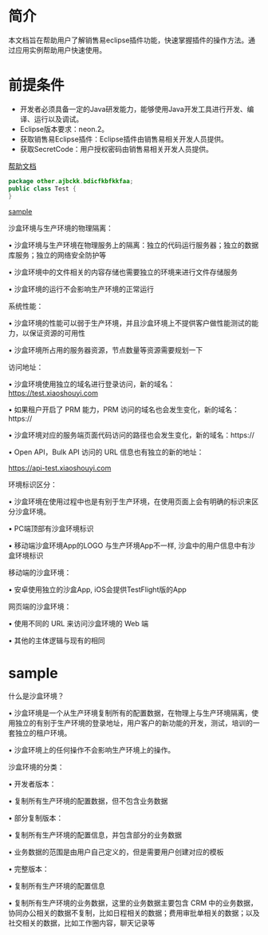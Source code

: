 # 简介
本文档旨在帮助用户了解销售易eclipse插件功能，快速掌握插件的操作方法。通过应用实例帮助用户快速使用。
# 前提条件
- 开发者必须具备一定的Java研发能力，能够使用Java开发工具进行开发、编译、运行以及调试。
- Eclipse版本要求：neon.2。
- 获取销售易Eclipse插件：Eclipse插件由销售易相关开发人员提供。
- 获取SecretCode：用户授权密码由销售易相关开发人员提供。

[帮助文档](https://crm.xiaoshouyi.com/doc/document/index.html)

```java
package other.ajbckk.bdicfkbfkkfaa;
public class Test {
}
```

[sample](#sample)


沙盒环境与生产环境的物理隔离：

• 沙盒环境与生产环境在物理服务上的隔离：独立的代码运行服务器；独立的数据库服务；独立的网络安全防护等

• 沙盒环境中的文件相关的内容存储也需要独立的环境来进行文件存储服务

• 沙盒环境的运行不会影响生产环境的正常运行



系统性能：

• 沙盒环境的性能可以弱于生产环境，并且沙盒环境上不提供客户做性能测试的能力，以保证资源的可用性

• 沙盒环境所占用的服务器资源，节点数量等资源需要规划一下



访问地址：

• 沙盒环境使用独立的域名进行登录访问，新的域名：https://test.xiaoshouyi.com

• 如果租户开启了 PRM 能力，PRM 访问的域名也会发生变化，新的域名：https://

• 沙盒环境对应的服务端页面代码访问的路径也会发生变化，新的域名：https://

• Open API，Bulk API 访问的 URL 信息也有独立的新的地址：

   https://api-test.xiaoshouyi.com



环境标识区分：

• 沙盒环境在使用过程中也是有别于生产环境，在使用页面上会有明确的标识来区分沙盒环境。

• PC端顶部有沙盒环境标识

• 移动端沙盒环境App的LOGO 与生产环境App不一样, 沙盒中的用户信息中有沙盒环境标识





移动端的沙盒环境：

• 安卓使用独立的沙盒App, iOS会提供TestFlight版的App

网页端的沙盒环境：

• 使用不同的 URL 来访问沙盒环境的 Web 端

• 其他的主体逻辑与现有的相同




# sample
什么是沙盒环境？

• 沙盒环境是一个从生产环境复制所有的配置数据，在物理上与生产环境隔离，使用独立的有别于生产环境的登录地址，用户客户的新功能的开发，测试，培训的一套独立的租户环境。

• 沙盒环境上的任何操作不会影响生产环境上的操作。





沙盒环境的分类：

• 开发者版本：

  • 复制所有生产环境的配置数据，但不包含业务数据



• 部分复制版本：

  • 复制所有生产环境的配置信息，并包含部分的业务数据

  • 业务数据的范围是由用户自己定义的，但是需要用户创建对应的模板



• 完整版本：

  • 复制所有生产环境的配置信息

  • 复制所有生产环境的业务数据，这里的业务数据主要包含 CRM 中的业务数据，协同办公相关的数据不复制，比如日程相关的数据；费用审批单相关的数据；以及社交相关的数据，比如工作圈内容，聊天记录等
